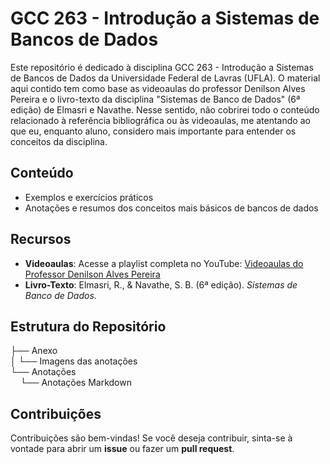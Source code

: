 # GCC 263 - Introdução a Sistemas de Bancos de Dados

Este repositório é dedicado à disciplina GCC 263 - Introdução a Sistemas de Bancos de Dados da Universidade Federal de Lavras (UFLA). O material aqui contido tem como base as videoaulas do professor Denilson Alves Pereira e o livro-texto da disciplina "Sistemas de Banco de Dados" (6ª edição) de Elmasri e Navathe. Nesse sentido, não cobrirei todo o conteúdo relacionado à referência bibliográfica ou às videoaulas, me atentando ao que eu, enquanto aluno, considero mais importante para entender os conceitos da disciplina.

## Conteúdo

- Exemplos e exercícios práticos
- Anotações e resumos dos conceitos mais básicos de bancos de dados

## Recursos

- **Videoaulas**: Acesse a playlist completa no YouTube: [Videoaulas do Professor Denilson Alves Pereira](https://www.youtube.com/playlist?list=PLpAVc-5L0TX-ryMY_4nN8f2BT28Wp_O_n)
- **Livro-Texto**: Elmasri, R., & Navathe, S. B. (6ª edição). *Sistemas de Banco de Dados*.

## Estrutura do Repositório
├── Anexo<br>
│   └── Imagens das anotações<br>
└── Anotações<br>
&nbsp;&nbsp;&nbsp;&nbsp;└── Anotações Markdown<br>

## Contribuições

Contribuições são bem-vindas! Se você deseja contribuir, sinta-se à vontade para abrir um **issue** ou fazer um **pull request**.
